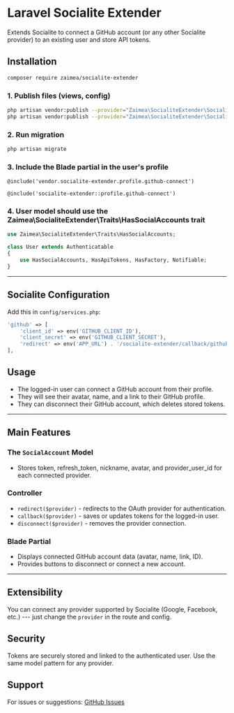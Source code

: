 # Laravel Socialite Extender

Extends Socialite to connect a GitHub account (or any other Socialite provider) to an existing user and store API tokens.

## Installation

``` bash
composer require zaimea/socialite-extender
```

### 1. Publish files (views, config)

``` bash
php artisan vendor:publish --provider="Zaimea\SocialiteExtender\SocialiteExtenderServiceProvider" --tag=views
php artisan vendor:publish --provider="Zaimea\SocialiteExtender\SocialiteExtenderServiceProvider" --tag=config
```

### 2. Run migration

``` bash
php artisan migrate
```

### 3. Include the Blade partial in the user's profile

``` blade
@include('vendor.socialite-extender.profile.github-connect')
```

``` blade
@include('socialite-extender::profile.github-connect')
```

### 4. User model should use the Zaimea\SocialiteExtender\Traits\HasSocialAccounts trait

``` php
use Zaimea\SocialiteExtender\Traits\HasSocialAccounts;

class User extends Authenticatable
{
    use HasSocialAccounts, HasApiTokens, HasFactory, Notifiable;
}
```

------------------------------------------------------------------------

## Socialite Configuration

Add this in `config/services.php`:

``` php
'github' => [
    'client_id' => env('GITHUB_CLIENT_ID'),
    'client_secret' => env('GITHUB_CLIENT_SECRET'),
    'redirect' => env('APP_URL') . '/socialite-extender/callback/github',
],
```

## Usage

-   The logged-in user can connect a GitHub account from their profile.
-   They will see their avatar, name, and a link to their GitHub profile.
-   They can disconnect their GitHub account, which deletes stored tokens.

------------------------------------------------------------------------

## Main Features

### The `SocialAccount` Model

-   Stores token, refresh_token, nickname, avatar, and provider_user_id for each connected provider.

### Controller

-   `redirect($provider)` - redirects to the OAuth provider for authentication.
-   `callback($provider)` - saves or updates tokens for the logged-in user.
-   `disconnect($provider)` - removes the provider connection.

### Blade Partial

-   Displays connected GitHub account data (avatar, name, link, ID).
-   Provides buttons to disconnect or connect a new account.

------------------------------------------------------------------------

## Extensibility

You can connect any provider supported by Socialite (Google, Facebook, etc.) --- just change the `provider` in the route and config.

## Security

Tokens are securely stored and linked to the authenticated user. Use the same model pattern for any provider.

## Support

For issues or suggestions: [GitHub Issues](https://github.com/zaimea/socialite-extender/issues)
